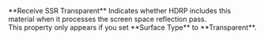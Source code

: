 <tr>
<td>**Receive SSR Transparent**</td>
<td>Indicates whether HDRP includes this material when it processes the screen space reflection pass.<br/>This property only appears if you set **Surface Type** to **Transparent**.</td>
</tr>

